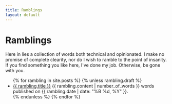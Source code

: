 ```yaml
---
title: Ramblings
layout: default
---
```


# Ramblings

Here in lies a collection of words both technical and opinionated. I make no
promise of complete clearity, nor do I wish to ramble to the point of insanity.
If you find something you like here, I've done my job. Otherwise, be gone with
you.

<ul>
{% for rambling in site.posts %}
    {% unless rambling.draft %}
        <li>
            <a href="{{ rambling.url }}">{{ rambling.title }}</a>
            {{ rambling.content | number_of_words }} words
            published on {{ rambling.date | date: "%B %d, %Y" }}.
        </li>
    {% endunless %}
{% endfor %}
</ul>
